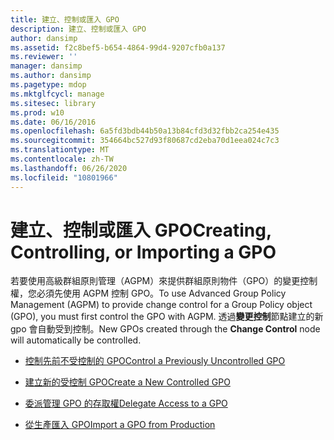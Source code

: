 ```yaml
---
title: 建立、控制或匯入 GPO
description: 建立、控制或匯入 GPO
author: dansimp
ms.assetid: f2c8bef5-b654-4864-99d4-9207cfb0a137
ms.reviewer: ''
manager: dansimp
ms.author: dansimp
ms.pagetype: mdop
ms.mktglfcycl: manage
ms.sitesec: library
ms.prod: w10
ms.date: 06/16/2016
ms.openlocfilehash: 6a5fd3bdb44b50a13b84cfd3d32fbb2ca254e435
ms.sourcegitcommit: 354664bc527d93f80687cd2eba70d1eea024c7c3
ms.translationtype: MT
ms.contentlocale: zh-TW
ms.lasthandoff: 06/26/2020
ms.locfileid: "10801966"
---
```

# <span data-ttu-id="d7420-103">建立、控制或匯入 GPO</span><span class="sxs-lookup"><span data-stu-id="d7420-103">Creating, Controlling, or Importing a GPO</span></span>


<span data-ttu-id="d7420-104">若要使用高級群組原則管理（AGPM）來提供群組原則物件（GPO）的變更控制權，您必須先使用 AGPM 控制 GPO。</span><span class="sxs-lookup"><span data-stu-id="d7420-104">To use Advanced Group Policy Management (AGPM) to provide change control for a Group Policy object (GPO), you must first control the GPO with AGPM.</span></span> <span data-ttu-id="d7420-105">透過**變更控制**節點建立的新 gpo 會自動受到控制。</span><span class="sxs-lookup"><span data-stu-id="d7420-105">New GPOs created through the **Change Control** node will automatically be controlled.</span></span>

-   [<span data-ttu-id="d7420-106">控制先前不受控制的 GPO</span><span class="sxs-lookup"><span data-stu-id="d7420-106">Control a Previously Uncontrolled GPO</span></span>](control-a-previously-uncontrolled-gpo.md)

-   [<span data-ttu-id="d7420-107">建立新的受控制 GPO</span><span class="sxs-lookup"><span data-stu-id="d7420-107">Create a New Controlled GPO</span></span>](create-a-new-controlled-gpo.md)

-   [<span data-ttu-id="d7420-108">委派管理 GPO 的存取權</span><span class="sxs-lookup"><span data-stu-id="d7420-108">Delegate Access to a GPO</span></span>](delegate-access-to-a-gpo.md)

-   [<span data-ttu-id="d7420-109">從生產匯入 GPO</span><span class="sxs-lookup"><span data-stu-id="d7420-109">Import a GPO from Production</span></span>](import-a-gpo-from-production-approver.md)

 

 





